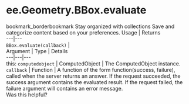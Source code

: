  
#  ee.Geometry.BBox.evaluate
bookmark_borderbookmark Stay organized with collections  Save and categorize content based on your preferences.
Usage | Returns  
---|---  
`BBox.evaluate(callback)` |   
Argument | Type | Details  
---|---|---  
this: `computedobject` | ComputedObject | The ComputedObject instance.  
`callback` | Function | A function of the form function(success, failure), called when the server returns an answer. If the request succeeded, the success argument contains the evaluated result. If the request failed, the failure argument will contains an error message.  
Was this helpful?
